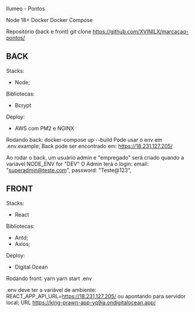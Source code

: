 Ilumeo - Pontos

Node 18+
Docker
Docker Compose


Repositório (back e front)
git clone https://github.com/XVINILX/marcacao-pontos/

## BACK
Stacks:
- Node;

Bibliotecas:
- Bcrypt

Deploy:
-  AWS com PM2 e NGINX
  

Rodando back:
docker-compose up --build
Pode usar o env em .env.example;
Back pode ser encontrado em: https://18.231.127.205/

Ao rodar o back, um usuário admin e "empregado" será criado quando a variável NODE_ENV for "DEV"
O Admin terá o login:
email: "superadmin@teste.com",
password: "Teste@123",

## FRONT
Stacks:
- React


Bibliotecas:
- Antd;
- Axios;

Deploy:
- Digital Ocean
 

Rodando front:
yarn
yarn start
.env

.env deve ter a variável de ambiente:
REACT_APP_API_URL=https://18.231.127.205/
ou apontando para servidor local;
URL 
https://king-prawn-app-yq9ia.ondigitalocean.app/
